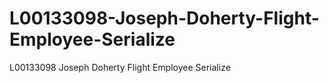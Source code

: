 # L00133098-Joseph-Doherty-Flight-Employee-Serialize
L00133098 Joseph Doherty Flight Employee Serialize

